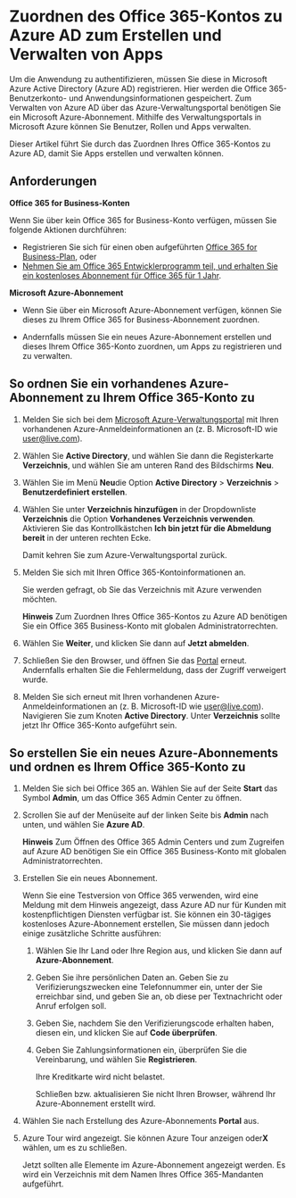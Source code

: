 <!---<a name="bk_CreateAzureSubscription"> </a>-->

# Zuordnen des Office 365-Kontos zu Azure AD zum Erstellen und Verwalten von Apps

Um die Anwendung zu authentifizieren, müssen Sie diese in Microsoft Azure Active Directory (Azure AD) registrieren. Hier werden die Office 365-Benutzerkonto- und Anwendungsinformationen gespeichert. Zum Verwalten von Azure AD über das Azure-Verwaltungsportal benötigen Sie ein Microsoft Azure-Abonnement. Mithilfe des Verwaltungsportals in Microsoft Azure können Sie Benutzer, Rollen und Apps verwalten. 

Dieser Artikel führt Sie durch das Zuordnen Ihres Office 365-Kontos zu Azure AD, damit Sie Apps erstellen und verwalten können.


## Anforderungen

**Office 365 for Business-Konten**

Wenn Sie über kein Office 365 for Business-Konto verfügen, müssen Sie folgende Aktionen durchführen:

- Registrieren Sie sich für einen oben aufgeführten [Office 365 for Business-Plan](http://products.office.com/en-us/business/compare-office-365-for-business-plans), oder
- [Nehmen Sie am Office 365 Entwicklerprogramm teil, und erhalten Sie ein kostenloses Abonnement für Office 365 für 1 Jahr](https://aka.ms/devprogramsignup).

**Microsoft Azure-Abonnement** 

- Wenn Sie über ein Microsoft Azure-Abonnement verfügen, können Sie dieses zu Ihrem Office 365 for Business-Abonnement zuordnen. 

- Andernfalls müssen Sie ein neues Azure-Abonnement erstellen und dieses Ihrem Office 365-Konto zuordnen, um Apps zu registrieren und zu verwalten.


<!---<a name="bk_AssociateExistingAzureSubscription"> </a>-->

## So ordnen Sie ein vorhandenes Azure-Abonnement zu Ihrem Office 365-Konto zu


1. Melden Sie sich bei dem [Microsoft Azure-Verwaltungsportal](https://manage.windowsazure.com) mit Ihren vorhandenen Azure-Anmeldeinformationen an (z. B. Microsoft-ID wie user@live.com).
        
2. Wählen Sie **Active Directory**, und wählen Sie dann die Registerkarte **Verzeichnis**, und wählen Sie am unteren Rand des Bildschirms **Neu**. 
     
4. Wählen Sie im Menü **Neu**die Option **Active Directory**  >  **Verzeichnis**  >  **Benutzerdefiniert erstellen**.
    
5. Wählen Sie unter **Verzeichnis hinzufügen** in der Dropdownliste **Verzeichnis** die Option **Vorhandenes Verzeichnis verwenden**. Aktivieren Sie das Kontrollkästchen **Ich bin jetzt für die Abmeldung bereit** in der unteren rechten Ecke. 
    
    Damit kehren Sie zum Azure-Verwaltungsportal zurück.
        
3. Melden Sie sich mit Ihren Office 365-Kontoinformationen an. 
    
    Sie werden gefragt, ob Sie das Verzeichnis mit Azure verwenden möchten. 
    
    **Hinweis** Zum Zuordnen Ihres Office 365-Kontos zu Azure AD benötigen Sie ein Office 365 Business-Konto mit globalen Administratorrechten. 
    
        
4. Wählen Sie  **Weiter**, und klicken Sie dann auf **Jetzt abmelden**.
        
5. Schließen Sie den Browser, und öffnen Sie das [Portal](https://manage.windowsazure.com) erneut. Andernfalls erhalten Sie die Fehlermeldung, dass der Zugriff verweigert wurde.
    
        
6. Melden Sie sich erneut mit Ihren vorhandenen Azure-Anmeldeinformationen an (z. B. Microsoft-ID wie user@live.com). Navigieren Sie zum Knoten **Active Directory**. Unter **Verzeichnis** sollte jetzt Ihr Office 365-Konto aufgeführt sein.
    

<!--<a name="bk_AssociateNewAzureSubscription"> </a>-->

## So erstellen Sie ein neues Azure-Abonnements und ordnen es Ihrem Office 365-Konto zu


1. Melden Sie sich bei Office 365 an. Wählen Sie auf der Seite **Start** das Symbol **Admin**, um das Office 365 Admin Center zu öffnen.
2. Scrollen Sie auf der Menüseite auf der linken Seite bis **Admin** nach unten, und wählen Sie **Azure AD**.

    **Hinweis** Zum Öffnen des Office 365 Admin Centers und zum Zugreifen auf Azure AD benötigen Sie ein Office 365 Business-Konto mit globalen Administratorrechten. 
    
3. Erstellen Sie ein neues Abonnement.
        
    Wenn Sie eine Testversion von Office 365 verwenden, wird eine Meldung mit dem Hinweis angezeigt, dass Azure AD nur für Kunden mit kostenpflichtigen Diensten verfügbar ist. Sie können ein 30-tägiges kostenloses Azure-Abonnement erstellen, Sie müssen dann jedoch einige zusätzliche Schritte ausführen:
    
    1. Wählen Sie Ihr Land oder Ihre Region aus, und klicken Sie dann auf **Azure-Abonnement**.
    2. Geben Sie ihre persönlichen Daten an. Geben Sie zu Verifizierungszwecken eine Telefonnummer ein, unter der Sie erreichbar sind, und geben Sie an, ob diese per Textnachricht oder Anruf erfolgen soll.
    3. Geben Sie, nachdem Sie den Verifizierungscode erhalten haben, diesen ein, und klicken Sie auf **Code überprüfen**.
    4. Geben Sie Zahlungsinformationen ein, überprüfen Sie die Vereinbarung, und wählen Sie **Registrieren**.
        
        Ihre Kreditkarte wird nicht belastet.
        
        Schließen bzw. aktualisieren Sie nicht Ihren Browser, während Ihr Azure-Abonnement erstellt wird.
            
4. Wählen Sie nach Erstellung des Azure-Abonnements **Portal** aus.
        
5. Azure Tour wird angezeigt. Sie können Azure Tour anzeigen oder**X** wählen, um es zu schließen.
        
    Jetzt sollten alle Elemente im Azure-Abonnement angezeigt werden. Es wird ein Verzeichnis mit dem Namen Ihres Office 365-Mandanten aufgeführt.
    
